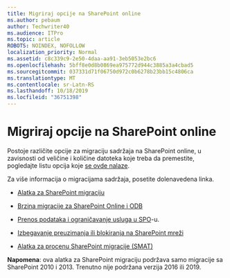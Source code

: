 ```yaml
---
title: Migriraj opcije na SharePoint online
ms.author: pebaum
author: Techwriter40
ms.audience: ITPro
ms.topic: article
ROBOTS: NOINDEX, NOFOLLOW
localization_priority: Normal
ms.assetid: c8c339c9-2e50-4daa-aa91-3eb5053e2bc6
ms.openlocfilehash: 5bff8e0d8b0869ea975772d944c3885a3a4cbad5
ms.sourcegitcommit: 037331d71f06750d972c0b6278b23bb15c4806ca
ms.translationtype: MT
ms.contentlocale: sr-Latn-RS
ms.lasthandoff: 10/18/2019
ms.locfileid: "36751398"
---
```

# <a name="migrate-options-to-sharepoint-online"></a>Migriraj opcije na SharePoint online

Postoje različite opcije za migraciju sadržaja na SharePoint online, u zavisnosti od veličine i količine datoteka koje treba da premestite, pogledajte listu opcija koje [se ovde nalaze](https://docs.microsoft.com/sharepointmigration/migrate-to-sharepoint-online).

Za više informacija o migracijama sadržaja, posetite dolenavedena linka.

- [Alatka za SharePoint migraciju](https://docs.microsoft.com/sharepointmigration/introducing-the-sharepoint-migration-tool)

- [Brzina migracije za SharePoint Online i ODB](https://docs.microsoft.com/sharepointmigration/sharepoint-online-and-onedrive-migration-speed)

- [Prenos podataka i ograničavanje usluga u SPO](https://blogs.technet.microsoft.com/sposupport/2017/08/12/data-migration-and-spo-service-throttling/)-u.


- [Izbegavanje preuzimanja ili blokiranja na SharePoint mreži](https://docs.microsoft.com/sharepoint/dev/general-development/how-to-avoid-getting-throttled-or-blocked-in-sharepoint-online)

- [Alatka za procenu SharePoint migracije (SMAT)](https://www.microsoft.com/download/details.aspx?id=53598&amp;751be11f-ede8-5a0c-058c-2ee190a24fa6=True)

**Napomena**: ova alatka za SharePoint migraciju podržava samo migracije sa SharePoint 2010 i 2013. Trenutno nije podržana verzija 2016 ili 2019.
